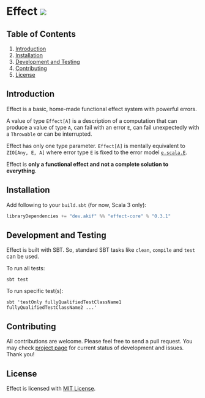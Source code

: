 # Effect [![](https://img.shields.io/badge/docs-0.3.1-brightgreen.svg?style=for-the-badge&logo=scala&color=dc322f&labelColor=333333)](https://javadoc.io/doc/dev.akif/effect-core_3)

## Table of Contents

1. [Introduction](#introduction)
2. [Installation](#installation)
3. [Development and Testing](#development-and-testing)
4. [Contributing](#contributing)
5. [License](#license)

## Introduction

Effect is a basic, home-made functional effect system with powerful errors.

A value of type `Effect[A]` is a description of a computation that can produce a value of type `A`, can fail with an error `E`, can fail unexpectedly with a `Throwable` or can be interrupted.

Effect has only one type parameter. `Effect[A]` is mentally equivalent to `ZIO[Any, E, A]` where error type `E` is fixed to the error model [`e.scala.E`](https://github.com/makiftutuncu/e/tree/master/e-scala#1-e).

Effect is **only a functional effect and not a complete solution to everything**.

## Installation

Add following to your `build.sbt` (for now, Scala 3 only):

```scala
libraryDependencies += "dev.akif" %% "effect-core" % "0.3.1"
```

## Development and Testing

Effect is built with SBT. So, standard SBT tasks like `clean`, `compile` and `test` can be used.

To run all tests:

```shell
sbt test
```

To run specific test(s):

```shell
sbt 'testOnly fullyQualifiedTestClassName1 fullyQualifiedTestClassName2 ...'
```

## Contributing

All contributions are welcome. Please feel free to send a pull request. You may check [project page](https://github.com/users/makiftutuncu/projects/1) for current status of development and issues. Thank you!

## License

Effect is licensed with [MIT License](LICENSE.md).
